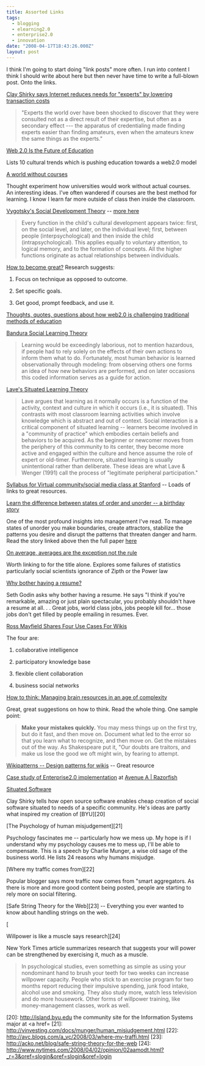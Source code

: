```yaml
---
title: Assorted Links
tags:
  - blogging
  - elearning2.0
  - enterprise2.0
  - innovation
date: "2008-04-17T18:43:26.000Z"
layout: post
---
```


I think I'm going to start doing "link posts" more often. I run into content I think I should write about here but then never have time to write a full-blown post. Onto the links.  

  

[Clay Shirky says Internet reduces needs for "experts" by lowering transaction costs][0]  


> "Experts the world over have been shocked to discover that they were consulted not as a direct result of their expertise, but often as a secondary effect --- the apparatus of credentialing made finding experts easier than finding amateurs, even when the amateurs knew the same things as the experts."

  

[Web 2.0 Is the Future of Education][1]  

  

Lists 10 cultural trends which is pushing education towards a web2.0 model  

  

[A world without courses][2]  

  

Thought experiment how universities would work without actual courses. An interesting ideas. I've often wandered if courses are the best method for learning. I know I learn far more outside of class then inside the classroom.  

  

[Vygotsky's Social Development Theory][3] -- [more here][4]  


> Every function in the child's cultural development appears twice: first, on the social level, and later, on the individual level; first, between people (interpsychological) and then inside the child (intrapsychological). This applies equally to voluntary attention, to logical memory, and to the formation of concepts. All the higher functions originate as actual relationships between individuals.

  

[How to become great?][5] Research suggests:  


  

1. Focus on technique as opposed to outcome.  

2. Set specific goals.  

3. Get good, prompt feedback, and use it.  

  

[Thoughts, quotes, questions about how web2.0 is challenging traditional methods of education][6]  

  

[Bandura Social Learning Theory][7]  


> Learning would be exceedingly laborious, not to mention hazardous, if people had to rely solely on the effects of their own actions to inform them what to do. Fortunately, most human behavior is learned observationally through modeling: from observing others one forms an idea of how new behaviors are performed, and on later occasions this coded information serves as a guide for action.

  

  

[Lave's Situated Learning Theory][8]  


> Lave argues that learning as it normally occurs is a function of the activity, context and culture in which it occurs (i.e., it is situated). This contrasts with most classroom learning activities which involve knowledge which is abstract and out of context. Social interaction is a critical component of situated learning -- learners become involved in a "community of practice" which embodies certain beliefs and behaviors to be acquired. As the beginner or newcomer moves from the periphery of this community to its center, they become more active and engaged within the culture and hence assume the role of expert or old-timer. Furthermore, situated learning is usually unintentional rather than deliberate. These ideas are what Lave & Wenger (1991) call the process of "legitimate peripheral participation."

  

  

[Syllabus for Virtual community/social media class at Stanford][9] -- Loads of links to great resources.  

  

[Learn the difference between states of order and unorder -- a birthday story][10]  


One of the most profound insights into management I've read. To manage states of unorder you make boundaries, create attractors, stabilize the patterns you desire and disrupt the patterns that threaten danger and harm. Read the story linked above then the full paper [here][11]  

  

[On average, averages are the exception not the rule][12]  


Worth linking to for the title alone. Explores some failures of statistics particularly social scientists ignorance of Zipth or the Power law  

  

[Why bother having a resume?][13]  


Seth Godin asks why bother having a resume. He says "I think if you're remarkable, amazing or just plain spectacular, you probably shouldn't have a resume at all. . . Great jobs, world class jobs, jobs people kill for... those jobs don't get filled by people emailing in resumes. Ever.  

  

[Ross Mayfield Shares Four Use Cases For Wikis][14]  


The four are:  


  

1. collaborative intelligence  

2. participatory knowledge base  

3. flexible client collaboration  

4. business social networks  

  

  

[How to think: Managing brain resources in an age of complexity][15]  


Great, great suggestions on how to think. Read the whole thing. One sample point:  


>   
> 
> **Make your mistakes quickly.** You may mess things up on the first try, but do it fast, and then move on. Document what led to the error so that you learn what to recognize, and then move on. Get the mistakes out of the way. As Shakespeare put it, "Our doubts are traitors, and make us lose the good we oft might win, by fearing to attempt.  
> 
> 

  

  

[Wikipatterns -- Design patterns for wikis][16] -- Great resource  

  

[Case study of Enterprise2.0 implementation][17] at [Avenue A | Razorfish][18]  

  

[Situated Software][19]  


Clay Shirky tells how open source software enables cheap creation of social software situated to needs of a specific community. He's ideas are partly what inspired my creation of [BYU][20]  

  

[The Psychology of human misjudgement][21]  


Psychology fascinates me -- particularly how we mess up. My hope is if I understand why my psychology causes me to mess up, I'll be able to compensate. This is a speech by Charlie Munger, a wise old sage of the business world. He lists 24 reasons why humans misjudge.  

  

[Where my traffic comes from][22] 

Popular blogger says more traffic now comes from "smart aggregators. As there is more and more good content being posted, people are starting to rely more on social filtering.  

  

[Safe String Theory for the Web][23] -- Everything you ever wanted to know about handling strings on the web.  

  

[  


Willpower is like a muscle says research][24]  


New York Times article summarizes research that suggests your will power can be strengthened by exercising it, much as a muscle.  


>   
> 
> In psychological studies, even something as simple as using your nondominant hand to brush your teeth for two weeks can increase willpower capacity. People who stick to an exercise program for two months report reducing their impulsive spending, junk food intake, alcohol use and smoking. They also study more, watch less television and do more housework. Other forms of willpower training, like money-management classes, work as well.  
> 
> 



[0]: http://www.boingboing.net/2007/06/21/clay-shirky-defends-.html
[1]: http://www.classroom20.com/profiles/blog/show?id=649749%3ABlogPost%3A115854
[2]: http://www.elearnspace.org/blog/archives/003289.html
[3]: http://tip.psychology.org/vygotsky.html
[4]: http://www.simplypsychology.pwp.blueyonder.co.uk/vygotsky.html
[5]: http://freakonomics.blogs.nytimes.com/2008/03/11/how-did-a-rod-get-so-good/
[6]: http://willrichardson.wikispaces.com/page/diff/home/20048645
[7]: http://tip.psychology.org/bandura.html
[8]: http://tip.psychology.org/lave.html
[9]: http://www.socialtext.net/stanfordsocialmedia/index.cgi?syllabus
[10]: http://www.cognitive-edge.com/2006/10/they_did_not_respect_or_sit_st.php
[11]: http://www.cognitive-edge.com/articledetails.php?articleid=40
[12]: http://www.cognitive-edge.com/blogs/guest/2008/04/on_average_averages_are_the_ex.php#more
[13]: http://sethgodin.typepad.com/seths_blog/2008/03/why-bother-havi.html
[14]: http://cannell.org/blog/?q=node/229
[15]: http://www.technologyreview.com/blog/boyden/21925/
[16]: http://www.wikipatterns.com/display/wikipatterns/Wikipatterns
[17]: http://blog.hbs.edu/faculty/amcafee/index.php/faculty_amcafee_v3/now_thats_what_im_talking_about/
[18]: http://www.avenuea-razorfish.com/
[19]: http://www.shirky.com/writings/situated_software.html
[20]: http://island.byu.edu</a> the community site for the Information Systems major at <a href=
[21]: http://vinvesting.com/docs/munger/human_misjudgement.html
[22]: http://avc.blogs.com/a_vc/2008/03/where-my-traffi.html
[23]: http://acko.net/blog/safe-string-theory-for-the-web
[24]: http://www.nytimes.com/2008/04/02/opinion/02aamodt.html?_r=3&oref=slogin&oref=slogin&oref=login